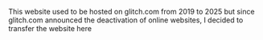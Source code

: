 This website used to be hosted on glitch.com from 2019 to 2025 but since glitch.com announced the deactivation of online websites, I decided to transfer the website here
